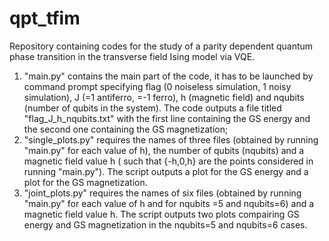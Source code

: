 # qpt_tfim
Repository containing codes for the study of a parity dependent quantum phase transition in the transverse field Ising model via VQE.

1. "main.py" contains the main part of the code, it has to be launched by command prompt specifying flag (0 noiseless simulation, 1 noisy simulation), J (=1 antiferro, =-1 ferro), h (magnetic field) and nqubits (number of qubits in the system). The code outputs a file titled "flag_J_h_nqubits.txt" with the first line containing the GS energy and the second one containing the GS magnetization;
2. "single_plots.py" requires the names of three files (obtained by running "main.py" for each value of h), the number of qubits (nqubits) and a magnetic field value h ( such that {-h,0,h} are the points considered in running "main.py"). The script outputs a plot for the GS energy and a plot for the GS magnetization.
3. "joint_plots.py" requires the names of six files (obtained by running "main.py" for each value of h and for nqubits =5 and nqubits=6) and a magnetic field value h. The script outputs two plots compairing GS energy and GS magnetization in the nqubits=5 and nqubits=6 cases.


